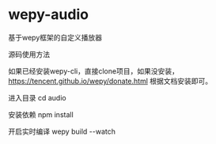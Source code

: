 # wepy-audio
基于wepy框架的自定义播放器


源码使用方法

如果已经安装wepy-cli，直接clone项目，如果没安装，https://tencent.github.io/wepy/donate.html 根据文档安装即可。

进入目录
cd audio

安装依赖
npm  install

开启实时编译
wepy build --watch 
